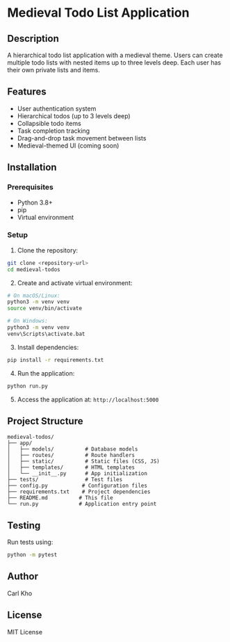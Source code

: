 # Medieval Todo List Application

## Description

A hierarchical todo list application with a medieval theme. Users can create multiple todo lists with nested items up to three levels deep. Each user has their own private lists and items.

## Features

- User authentication system
- Hierarchical todos (up to 3 levels deep)
- Collapsible todo items
- Task completion tracking
- Drag-and-drop task movement between lists
- Medieval-themed UI (coming soon)

## Installation

### Prerequisites

- Python 3.8+
- pip
- Virtual environment

### Setup

1. Clone the repository:

```sh
git clone <repository-url>
cd medieval-todos
```

2. Create and activate virtual environment:

```sh
# On macOS/Linux:
python3 -m venv venv
source venv/bin/activate

# On Windows:
python3 -m venv venv
venv\Scripts\activate.bat
```

3. Install dependencies:

```sh
pip install -r requirements.txt
```

4. Run the application:

```sh
python run.py
```

5. Access the application at: `http://localhost:5000`

## Project Structure

```
medieval-todos/
├── app/
│   ├── models/          # Database models
│   ├── routes/          # Route handlers
│   ├── static/          # Static files (CSS, JS)
│   ├── templates/       # HTML templates
│   └── __init__.py      # App initialization
├── tests/               # Test files
├── config.py           # Configuration files
├── requirements.txt    # Project dependencies
├── README.md          # This file
└── run.py             # Application entry point
```

## Testing

Run tests using:

```sh
python -m pytest
```

## Author

Carl Kho

## License

MIT License
